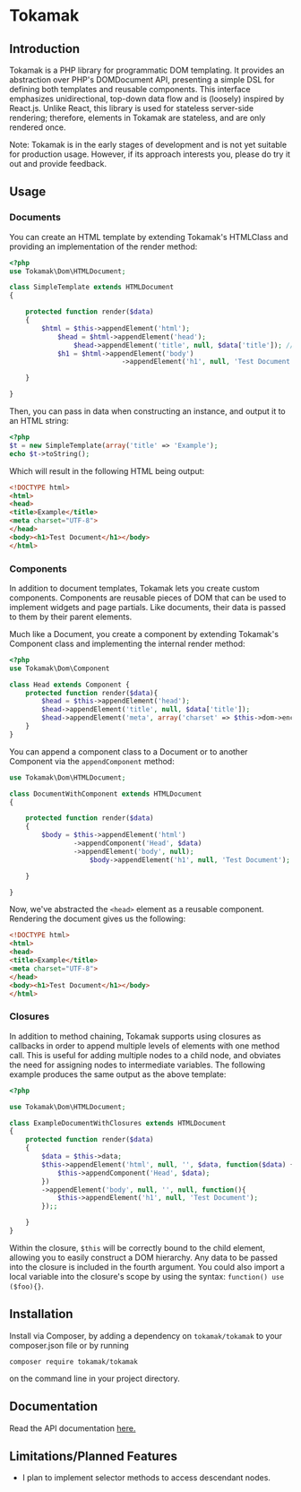 # Tokamak

## Introduction

Tokamak is a PHP library for programmatic DOM templating. It provides an abstraction over PHP's DOMDocument API, presenting a simple DSL for defining both templates and reusable components. This interface emphasizes unidirectional, top-down data flow and is (loosely) inspired by React.js. Unlike React, this library is used for stateless server-side rendering; therefore, elements in Tokamak are stateless, and are only rendered once.

Note: Tokamak is in the early stages of development and is not yet suitable for production usage. However, if its approach interests you, please do try it out and provide feedback.

## Usage

### Documents
You can create an HTML template by extending Tokamak's HTMLClass and providing an implementation of the render method:

```PHP
<?php
use Tokamak\Dom\HTMLDocument;

class SimpleTemplate extends HTMLDocument
{

	protected function render($data)
	{
		$html = $this->appendElement('html');
	        $head = $html->appendElement('head');
				$head->appendElement('title', null, $data['title']); // data passed in via constructor
			$h1 = $html->appendElement('body')
                            ->appendElement('h1', null, 'Test Document'); // supports method chaining

	}

}
```

Then, you can pass in data when constructing an instance, and output it to an HTML string:

```PHP
<?php
$t = new SimpleTemplate(array('title' => 'Example');
echo $t->toString();
```

Which will result in the following HTML being output:

```HTML
<!DOCTYPE html>
<html>
<head>
<title>Example</title>
<meta charset="UTF-8">
</head>
<body><h1>Test Document</h1></body>
</html>
```

### Components

In addition to document templates, Tokamak lets you create custom components. Components are reusable pieces of
DOM that can be used to implement widgets and page partials. Like documents, their data is passed to them by
their parent elements.

Much like a Document, you create a component by extending Tokamak's Component class and implementing the internal render method:

```PHP
<?php
use Tokamak\Dom\Component

class Head extends Component {
	protected function render($data){
		$head = $this->appendElement('head');
		$head->appendElement('title', null, $data['title']);
		$head->appendElement('meta', array('charset' => $this->dom->encoding));
	}
}
```

You can append a component class to a Document or to another Component via the `appendComponent` method:

```PHP
use Tokamak\Dom\HTMLDocument;

class DocumentWithComponent extends HTMLDocument
{

	protected function render($data)
	{
		$body = $this->appendElement('html')
			    ->appendComponent('Head', $data)
				->appendElement('body', null);
					$body->appendElement('h1', null, 'Test Document');

	}

}
```

Now, we've abstracted the `<head>` element as a reusable component. Rendering the document gives us the following:
 
```HTML
<!DOCTYPE html>
<html>
<head>
<title>Example</title>
<meta charset="UTF-8">
</head>
<body><h1>Test Document</h1></body>
</html>
```

### Closures

In addition to method chaining, Tokamak supports using closures as callbacks in order to append multiple levels of elements with one method call. This is useful for adding multiple nodes to a child node, and obviates the need for assigning nodes to intermediate variables. The following example produces the same output as the above template:

```PHP
<?php

use Tokamak\Dom\HTMLDocument;

class ExampleDocumentWithClosures extends HTMLDocument
{
	protected function render($data)
	{
		$data = $this->data;
		$this->appendElement('html', null, '', $data, function($data) {
			$this->appendComponent('Head', $data);
		})
		->appendElement('body', null, '', null, function(){
			$this->appendElement('h1', null, 'Test Document');
		});;

	}
}
```

Within the closure, `$this` will be correctly bound to the child element, allowing you to easily construct a DOM hierarchy. Any data to be passed into the closure is included in the fourth argument. You could also import a local variable into the closure's scope by using the syntax: `function() use ($foo){}`.

## Installation

Install via Composer, by adding a dependency on `tokamak/tokamak` to your composer.json file or by running

```
composer require tokamak/tokamak
```

on the command line in your project directory.

## Documentation

Read the API documentation [here.](http://bthecohen.github.io/tokamak/documentation/api/)

## Limitations/Planned Features

* I plan to implement selector methods to access descendant nodes.
